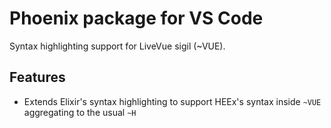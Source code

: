 # Phoenix package for VS Code

Syntax highlighting support for LiveVue sigil (~VUE).

## Features

  * Extends Elixir's syntax highlighting to support HEEx's syntax inside `~VUE` aggregating to the usual `~H`

